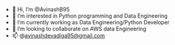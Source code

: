 - 👋 Hi, I’m @AvinashB95
- 👀 I’m interested in Python programming and Data Engineering
- 🌱 I’m currently working as Data Engineering/Python Developer
- 💞️ I’m looking to collaborate on AWS data Engineering
- 📫 @avinashdevadiga95@gmail.com

<!---
AvinashB95/AvinashB95 is a ✨ special ✨ repository because its `README.md` (this file) appears on your GitHub profile.
You can click the Preview link to take a look at your changes.
--->
